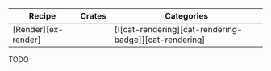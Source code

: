 | Recipe | Crates | Categories |
|--------|--------|------------|
| [Render][ex-render] |  | [![cat-rendering][cat-rendering-badge]][cat-rendering] |

<div class="hidden">
TODO
</div>
